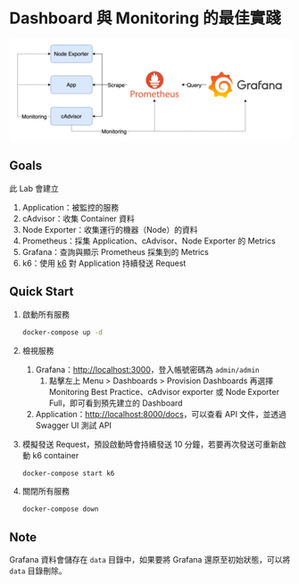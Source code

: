 # Dashboard 與 Monitoring 的最佳實踐

![Lab Architecture](lab-arch.png)

## Goals

此 Lab 會建立

1. Application：被監控的服務
2. cAdvisor：收集 Container 資料
3. Node Exporter：收集運行的機器（Node）的資料
4. Prometheus：採集 Application、cAdvisor、Node Exporter 的 Metrics
5. Grafana：查詢與顯示 Prometheus 採集到的 Metrics
6. k6：使用 [k6](https://k6.io/) 對 Application 持續發送 Request

## Quick Start

1. 啟動所有服務

   ```bash
   docker-compose up -d
   ```

2. 檢視服務
   1. Grafana：[http://localhost:3000](http://localhost:3000)，登入帳號密碼為 `admin/admin`
      1. 點擊左上 Menu > Dashboards > Provision Dashboards 再選擇 Monitoring Best Practice、cAdvisor exporter 或 Node Exporter Full，即可看到預先建立的 Dashboard
   2. Application：[http://localhost:8000/docs](http://localhost:8000/docs)，可以查看 API 文件，並透過 Swagger UI 測試 API
3. 模擬發送 Request，預設啟動時會持續發送 10 分鐘，若要再次發送可重新啟動 k6 container

   ```bash
   docker-compose start k6
   ```

4. 關閉所有服務

   ```bash
   docker-compose down
   ```

## Note

Grafana 資料會儲存在 `data` 目錄中，如果要將 Grafana 還原至初始狀態，可以將 `data` 目錄刪除。

